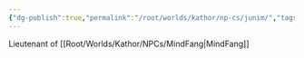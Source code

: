 ```yaml
---
{"dg-publish":true,"permalink":"/root/worlds/kathor/np-cs/junim/","tags":["Kathor"]}
---
```


Lieutenant of [[Root/Worlds/Kathor/NPCs/MindFang\|MindFang]]